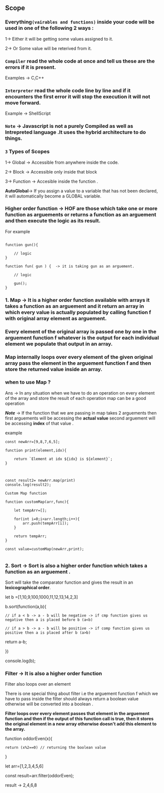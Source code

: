
## Scope

### Everything`(vairables and functions)` inside your code will be used in one of the following 2 ways :

1-> Either it will be getting some values assigned to it.

2-> Or Some value will be reterived from it.


### `Compiler` read the whole code at once and tell us these are the errors if it is present.

Examples -> C,C++


### `Interpreter` read the whole code line by line and if it encounters the first error it will stop the execution it will not move forward.

Example -> ShellScript

### `Note` -> Javascript is not a purely Compiled as well as Intrepreted language .It uses the hybrid architecture to do things.

### `3` Types of Scopes 

1-> Global -> Accessible from anywhere inside the code.

2-> Block -> Accessible only inside that block

3-> Function -> Accesible inside the function .

**AutoGlobal**-> If you assign a value to a variable that has not been declared, it will automatically become a GLOBAL variable. 


### Higher order function -> HOF are those which take one or more function as arguements or returns a function as an arguement and then execute the logic as its result.

For example

```

function gun(){

    // logic
}

function fun( gun ) {  -> it is taking gun as an arguement.

    // logic

    gun();
}

```

### 1. Map -> It is a higher order function available with arrays it takes a function as an arguement and it return an array in which every value is actually populated by calling function f with original array element as arguement.

### Every element of the original array is passed one by one in the arguement function f whatever is the output for each individual element we populate that output in an array.

### Map internally loops over every element of the given original array pass the element in the arguement function f and then store the returned value inside an array.

### when to use Map ?

Ans -> In any situation when we have to do an operation on every element of the array and store the result of each operation map can be a good operation


***Note*** -> If the function that we are passing in map takes 2 arguements then first arguements will be accessing the **actual value** second arguement will be accessing **index** of that value .


example

```
const newArr=[9,8,7,6,5];

function print(element,idx){

    return `Element at idx ${idx} is ${element}`;
}



const result2= newArr.map(print)
console.log(result2);

```


```
Custom Map function

function customMap(arr,func){

    let tempArr=[];

    for(int i=0;i<arr.length;i++){
        arr.push(tempArr[i]);
    }

    return tempArr;
}

const value=customMap(newArr,print);


```


### 2. Sort -> Sort is also a higher order function which takes a function as an arguement .

Sort will take the comparator function and gives the result in an **lexicographical order**.


let b =[1,10,9,100,1000,11,12,13,14,2,3]

b.sort(function(a,b){

    // if a < b -> a - b will be negative -> if cmp function gives us negative then a is placed before b (a<b)

    // if a > b -> a - b will be positive -> if comp function gives us positive then a is placed after b (a>b)


return a-b;

})

console.log(b);


### Filter -> It is also a higher order function 

Filter also loops over an element

There is one special thing about filter i.e the arguement function f which we have to pass inside the filter should always return a boolean value otherwise will be converted into a boolean .

**Filter loops over every element passes that element in the arguement function and then if the output of this function call is true, then it stores the original element in a new array otherwise doesn't add this element to the array.**

function oddorEven(x){ 

    return (x%2==0) // returning the boolean value
}

let arr=[1,2,3,4,5,6]

const result=arr.filter(oddorEven);

result -> 2,4,6,8






